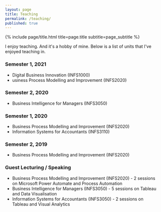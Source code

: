 ```yaml
---
layout: page
title: Teaching
permalink: /teaching/
published: true
---
```


<div class="page" markdown="1">

{% include page/title.html title=page.title subtitle=page_subtitle %}

I enjoy teaching. And it's a hobby of mine. Below is a list of units that I've enjoyed teaching in.


### Semester 1, 2021

- Digital Business Innovation (INFS1000)
- usiness Process Modelling and Improvement (INFS2020)

### Semester 2, 2020

- Business Intelligence for Managers (INFS3050)

### Semester 1, 2020

- Business Process Modelling and Improvement (INFS2020)
- Information Systems for Accountants (INFS3110)

### Semester 2, 2019

- Business Process Modelling and Improvement (INFS2020)

### Guest Lecturing / Speaking

- Business Process Modelling and Improvement (INFS2020) - 2 sessions on Microsoft Power Automate and Process Automation
- Business Intelligence for Managers (INFS3050) - 5 sessions on Tableau and Data Visualisation
- Information Systems for Accountants (INFS3050) - 2 sessions on Tableau and Visual Analytics